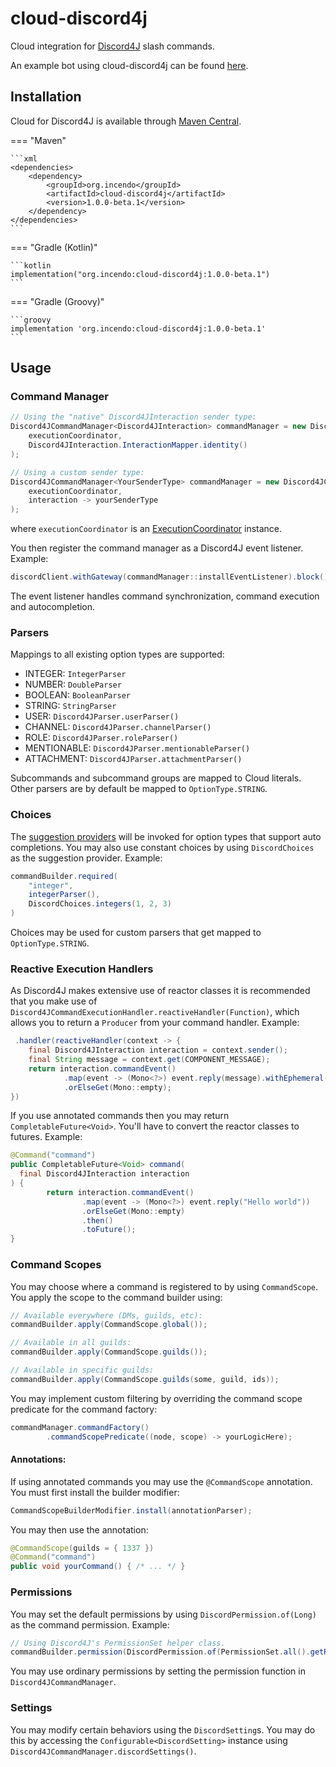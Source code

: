 # cloud-discord4j

Cloud integration for [Discord4J](https://github.com/Discord4J/Discord4J) slash commands.

An example bot using cloud-discord4j can be found [here](https://github.com/Incendo/cloud-discord/tree/master/examples/example-discord4j).

## Installation

Cloud for Discord4J is available through [Maven Central](https://central.sonatype.com/artifact/org.incendo/cloud-discord4j).

<!-- prettier-ignore -->
=== "Maven"

    ```xml
    <dependencies>
        <dependency>
            <groupId>org.incendo</groupId>
            <artifactId>cloud-discord4j</artifactId>
            <version>1.0.0-beta.1</version>
        </dependency>
    </dependencies>
    ```

=== "Gradle (Kotlin)"

    ```kotlin
    implementation("org.incendo:cloud-discord4j:1.0.0-beta.1")
    ```

=== "Gradle (Groovy)"

    ```groovy
    implementation 'org.incendo:cloud-discord4j:1.0.0-beta.1'
    ```

## Usage

### Command Manager

```java
// Using the "native" Discord4JInteraction sender type:
Discord4JCommandManager<Discord4JInteraction> commandManager = new Discord4JCommandManager<>(
    executionCoordinator,
    Discord4JInteraction.InteractionMapper.identity()
);

// Using a custom sender type:
Discord4JCommandManager<YourSenderType> commandManager = new Discord4JCommandManager<>(
    executionCoordinator,
    interaction -> yourSenderType
);
```

where `executionCoordinator` is an
[ExecutionCoordinator](../core/index.md#execution-coordinators) instance.

You then register the command manager as a Discord4J event listener. Example:

```java
discordClient.withGateway(commandManager::installEventListener).block();
```

The event listener handles command synchronization, command execution and autocompletion.

### Parsers

Mappings to all existing option types are supported:

- INTEGER: `IntegerParser`
- NUMBER: `DoubleParser`
- BOOLEAN: `BooleanParser`
- STRING: `StringParser`
- USER: `Discord4JParser.userParser()`
- CHANNEL: `Discord4JParser.channelParser()`
- ROLE: `Discord4JParser.roleParser()`
- MENTIONABLE: `Discord4JParser.mentionableParser()`
- ATTACHMENT: `Discord4JParser.attachmentParser()`

Subcommands and subcommand groups are mapped to Cloud literals.
Other parsers are by default be mapped to `OptionType.STRING`.

### Choices

The [suggestion providers](../core/index.md#suggestions) will be invoked for option types that support
auto completions.
You may also use constant choices by using `DiscordChoices` as the suggestion provider. Example:

```java
commandBuilder.required(
    "integer",
    integerParser(),
    DiscordChoices.integers(1, 2, 3)
)
```

Choices may be used for custom parsers that get mapped to `OptionType.STRING`.

### Reactive Execution Handlers

As Discord4J makes extensive use of reactor classes it is recommended that you make use of
`Discord4JCommandExecutionHandler.reactiveHandler(Function)`, which allows you to return a `Producer` from
your command handler. Example:

```java
 .handler(reactiveHandler(context -> {
    final Discord4JInteraction interaction = context.sender();
    final String message = context.get(COMPONENT_MESSAGE);
    return interaction.commandEvent()
            .map(event -> (Mono<?>) event.reply(message).withEphemeral(true))
            .orElseGet(Mono::empty);
})
```

If you use annotated commands then you may return `CompletableFuture<Void>`. You'll have to convert
the reactor classes to futures. Example:

```java
@Command("command")
public CompletableFuture<Void> command(
  final Discord4JInteraction interaction
) {
        return interaction.commandEvent()
                .map(event -> (Mono<?>) event.reply("Hello world"))
                .orElseGet(Mono::empty)
                .then()
                .toFuture();
}
```

### Command Scopes

You may choose where a command is registered to by using `CommandScope`. You apply the scope to the command builder using:

```java
// Available everywhere (DMs, guilds, etc):
commandBuilder.apply(CommandScope.global());

// Available in all guilds:
commandBuilder.apply(CommandScope.guilds());

// Available in specific guilds:
commandBuilder.apply(CommandScope.guilds(some, guild, ids));
```

You may implement custom filtering by overriding the command scope predicate for the command factory:

```java
commandManager.commandFactory()
        .commandScopePredicate((node, scope) -> yourLogicHere);
```

#### Annotations:

If using annotated commands you may use the `@CommandScope` annotation. You must first install the builder modifier:

```java
CommandScopeBuilderModifier.install(annotationParser);
```

You may then use the annotation:

```java
@CommandScope(guilds = { 1337 })
@Command("command")
public void yourCommand() { /* ... */ }
```

### Permissions

You may set the default permissions by using `DiscordPermission.of(Long)` as the command permission. Example:

```java
// Using Discord4J's PermissionSet helper class.
commandBuilder.permission(DiscordPermission.of(PermissionSet.all().getRawValue()))
```

You may use ordinary permissions by setting the permission function in `Discord4JCommandManager`.

### Settings

You may modify certain behaviors using the `DiscordSetting`s. You may do this by
accessing the `Configurable<DiscordSetting>` instance using `Discord4JCommandManager.discordSettings()`.
